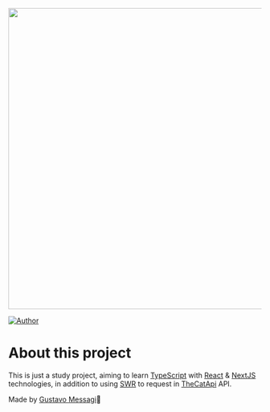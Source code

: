 <p align="center">
  <img src="https://cdn.royalcanin-weshare-online.io/jyJEPmYBaxEApS7LtgZ4/v3/ec52h-older-cats-and-incontinence-causes-and-treatment-hero-cat" width="600px"/>
</p>

[![Author](https://img.shields.io/badge/Author-Gustavo%20Messagi-blue)](https://github.com/gus_messagi)

# About this project

This is just a study project, aiming to learn [TypeScript](https://www.typescriptlang.org/) with [React](https://pt-br.reactjs.org/) & [NextJS](https://nextjs.org/) technologies, in addition to using [SWR](https://swr.vercel.app/) to request in [TheCatApi](https://docs.thecatapi.com/) API.

Made by [Gustavo Messagi](https://github.com/gus-messagi):rainbow: